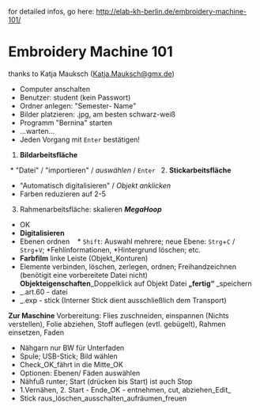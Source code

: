 for detailed infos, go here:
http://elab-kh-berlin.de/embroidery-machine-101/

# Embroidery Machine 101
thanks to Katja Mauksch (Katja.Mauksch@gmx.de)

* Computer anschalten
* Benutzer: student (kein Passwort)
* Ordner anlegen: "Semester- Name"
* Bilder platzieren: .jpg, am besten schwarz-weiß
* Programm "Bernina" starten 
* ...warten...
* Jeden Vorgang mit `Enter` bestätigen!

1. **Bildarbeitsfläche**

  * "Datei" / "importieren" / *auswählen* / `Enter`
  
2. **Stickarbeitsfläche**

  * "Automatisch digitalisieren" / *Objekt anklicken*
  * Farben reduzieren auf 2-5

3. Rahmenarbeitsfläche: skalieren ***MegaHoop***

  * OK
  * **Digitalisieren**
  * Ebenen ordnen
    * `Shift`: Auswahl mehrere; neue Ebene: `Strg`+`C` / `Strg`+`V`; *Fehlinformationen, *Hintergrund löschen; etc.
  * **Farbfilm**
  linke Leiste (Objekt_Konturen)
  * Elemente verbinden, löschen, zerlegen, ordnen; Freihandzeichnen (benötigit eine vorbereitete Datei nicht)
  **Objekteigenschaften**_Doppelklick auf Objekt
  Datei **„fertig“** _speichern
  * _.art.60 - datei
  * _.exp - stick (Interner Stick dient ausschließlich dem Transport)

**Zur Maschine**
Vorbereitung: Flies zuschneiden, einspannen (Nichts verstellen), Folie abziehen,
Stoff auflegen (evtl. gebügelt), Rahmen einsetzen, Faden
* Nähgarn nur BW für Unterfaden
* Spule; USB-Stick; Bild wählen
* Check_OK_fährt in die Mitte_OK
* Optionen: Ebenen/ Fäden auswählen
* Nähfuß runter; Start (drücken bis Start) ist auch Stop
* 1.Vernähen, 2. Start - Ende_OK - entnehmen, cut, abziehen_Edit_
* Stick raus_löschen_ausschalten_aufräumen_freuen
